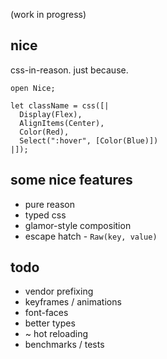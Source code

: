 (work in progress)

## nice

css-in-reason. just because.

```reason
open Nice;

let className = css([|
  Display(Flex),
  AlignItems(Center),
  Color(Red),
  Select(":hover", [Color(Blue)])
|]);
```

## some nice features

* pure reason
* typed css
* glamor-style composition
* escape hatch - `Raw(key, value)`

## todo

* vendor prefixing
* keyframes / animations
* font-faces
* better types
* ~ hot reloading
* benchmarks / tests
